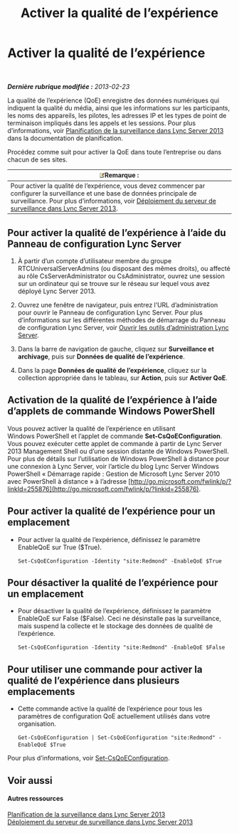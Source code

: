 ﻿---
title: Activer la qualité de l’expérience
TOCTitle: Activer la qualité de l’expérience
ms:assetid: c8bb3c67-b324-4d94-8158-00c792c7ac42
ms:mtpsurl: https://technet.microsoft.com/fr-fr/library/Gg182583(v=OCS.15)
ms:contentKeyID: 49298837
ms.date: 05/20/2016
mtps_version: v=OCS.15
ms.translationtype: HT
---

# Activer la qualité de l’expérience

 

_**Dernière rubrique modifiée :** 2013-02-23_

La qualité de l’expérience (QoE) enregistre des données numériques qui indiquent la qualité du média, ainsi que les informations sur les participants, les noms des appareils, les pilotes, les adresses IP et les types de point de terminaison impliqués dans les appels et les sessions. Pour plus d’informations, voir [Planification de la surveillance dans Lync Server 2013](lync-server-2013-planning-for-monitoring.md) dans la documentation de planification.

Procédez comme suit pour activer la QoE dans toute l’entreprise ou dans chacun de ses sites.

<table>
<thead>
<tr class="header">
<th><img src="images/Gg398920.note(OCS.15).gif" title="note" alt="note" />Remarque :</th>
</tr>
</thead>
<tbody>
<tr class="odd">
<td>Pour activer la qualité de l’expérience, vous devez commencer par configurer la surveillance et une base de données principale de surveillance. Pour plus d’informations, voir <a href="lync-server-2013-deploying-monitoring.md">Déploiement du serveur de surveillance dans Lync Server 2013</a>.</td>
</tr>
</tbody>
</table>


## Pour activer la qualité de l’expérience à l’aide du Panneau de configuration Lync Server

1.  À partir d’un compte d’utilisateur membre du groupe RTCUniversalServerAdmins (ou disposant des mêmes droits), ou affecté au rôle CsServerAdministrator ou CsAdministrator, ouvrez une session sur un ordinateur qui se trouve sur le réseau sur lequel vous avez déployé Lync Server 2013.

2.  Ouvrez une fenêtre de navigateur, puis entrez l’URL d’administration pour ouvrir le Panneau de configuration Lync Server. Pour plus d’informations sur les différentes méthodes de démarrage du Panneau de configuration Lync Server, voir [Ouvrir les outils d’administration Lync Server](lync-server-2013-open-lync-server-administrative-tools.md).

3.  Dans la barre de navigation de gauche, cliquez sur **Surveillance et archivage**, puis sur **Données de qualité de l’expérience**.

4.  Dans la page **Données de qualité de l’expérience**, cliquez sur la collection appropriée dans le tableau, sur **Action**, puis sur **Activer QoE**.

## Activation de la qualité de l’expérience à l’aide d’applets de commande Windows PowerShell

Vous pouvez activer la qualité de l’expérience en utilisant Windows PowerShell et l’applet de commande **Set-CsQoEConfiguration**. Vous pouvez exécuter cette applet de commande à partir de Lync Server 2013 Management Shell ou d’une session distante de Windows PowerShell. Pour plus de détails sur l’utilisation de Windows PowerShell à distance pour une connexion à Lync Server, voir l’article du blog Lync Server Windows PowerShell « Démarrage rapide : Gestion de Microsoft Lync Server 2010 avec PowerShell à distance » à l’adresse [http://go.microsoft.com/fwlink/p/?linkId=255876](http://go.microsoft.com/fwlink/p/?linkid=255876).

## Pour activer la qualité de l’expérience pour un emplacement

  - Pour activer la qualité de l’expérience, définissez le paramètre EnableQoE sur True ($True).
    
        Set-CsQoEConfiguration -Identity "site:Redmond" -EnableQoE $True

## Pour désactiver la qualité de l’expérience pour un emplacement

  - Pour désactiver la qualité de l’expérience, définissez le paramètre EnableQoE sur False ($False). Ceci ne désinstalle pas la surveillance, mais suspend la collecte et le stockage des données de qualité de l’expérience.
    
        Set-CsQoEConfiguration -Identity "site:Redmond" -EnableQoE $False

## Pour utiliser une commande pour activer la qualité de l’expérience dans plusieurs emplacements

  - Cette commande active la qualité de l’expérience pour tous les paramètres de configuration QoE actuellement utilisés dans votre organisation.
    
        Get-CsQoEConfiguration | Set-CsQoEConfiguration "site:Redmond" -EnableQoE $True

Pour plus d’informations, voir [Set-CsQoEConfiguration](set-csqoeconfiguration.md).

## Voir aussi

#### Autres ressources

[Planification de la surveillance dans Lync Server 2013](lync-server-2013-planning-for-monitoring.md)  
[Déploiement du serveur de surveillance dans Lync Server 2013](lync-server-2013-deploying-monitoring.md)

